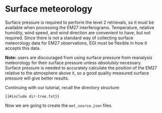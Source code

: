 # Surface meteorology

Surface pressure is required to perform the level 2 retrievals, so it must be available when processing the EM27 interferograms.
Temperature, relative humidity, wind speed, and wind direction are convenient to have, but not required.
Since there is not a standard way of collecting surface meteorology data for EM27 observations, EGI must be flexible in how it accepts this data.

**Note:** users are discouraged from using surface pressure from reanalysis meteorology for their surface pressure unless _absolutely_ necessary.
Surface pressure is needed to accurately calculate the position of the EM27 relative to the atmosphere above it, so a good quality measured surface pressure
will give better results.

Continuing with our tutorial, recall the directory structure:

```text
{{#include dir-tree.txt}}
```

Now we are going to create the `met_source.json` files.

